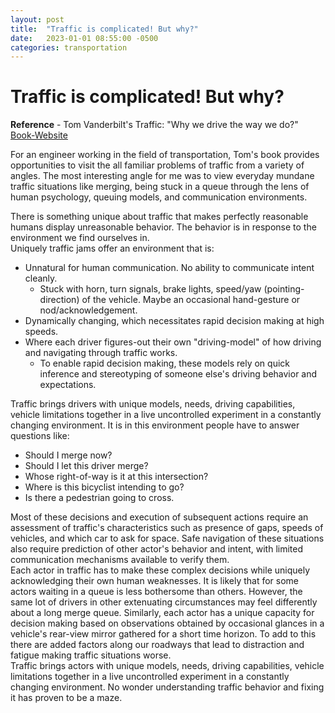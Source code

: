 ```yaml
---
layout: post
title:  "Traffic is complicated! But why?"
date:   2023-01-01 08:55:00 -0500
categories: transportation
---
```

# Traffic is complicated! But why?

**Reference** - Tom Vanderbilt's Traffic: "Why we drive the way we do?" [Book-Website](https://tomvanderbilt.com/the-book/)  

For an engineer working in the field of transportation, Tom's book provides opportunities to visit the all familiar problems of traffic from a variety of angles. The most interesting angle for me was to view everyday mundane traffic situations like merging, being stuck in a queue through the lens of human psychology, queuing models, and communication environments.

There is something unique about traffic that makes perfectly reasonable humans display unreasonable behavior. The behavior is in response to the environment we find ourselves in.  
Uniquely traffic jams offer an environment that is: 
- Unnatural for human communication. No ability to communicate intent cleanly.
    - Stuck with horn, turn signals, brake lights, speed/yaw (pointing-direction) of the vehicle. Maybe an occasional hand-gesture or nod/acknowledgement.   
- Dynamically changing, which necessitates rapid decision making at high speeds.  
- Where each driver figures-out their own "driving-model" of how driving and navigating through traffic works. 
    - To enable rapid decision making, these models rely on quick inference and stereotyping of someone else's driving behavior and expectations.  

Traffic brings drivers with unique models, needs, driving capabilities, vehicle limitations together in a live uncontrolled experiment in a constantly changing environment.  It is in this environment people have to answer questions like:  
- Should I merge now?  
- Should I let this driver merge?  
- Whose right-of-way is it at this intersection?  
- Where is this bicyclist intending to go?  
- Is there a pedestrian going to cross. 

Most of these decisions and execution of subsequent actions require an assessment of traffic's characteristics such as presence of gaps, speeds of vehicles, and which car to ask for space. Safe navigation of these situations also require prediction of other actor's behavior and intent, with limited communication mechanisms available to verify them.  
Each actor in traffic has to make these complex decisions while uniquely acknowledging their own human weaknesses. It is likely that for some actors waiting in a queue is less bothersome than others. However, the same lot of drivers in other extenuating circumstances may feel differently about a long merge queue. Similarly, each actor has a unique capacity for decision making based on observations obtained by occasional glances in a vehicle's rear-view mirror gathered for a short time horizon. To add to this there are added factors along our roadways that lead to distraction and fatigue making traffic situations worse.  
Traffic brings actors with unique models, needs, driving capabilities, vehicle limitations together in a live uncontrolled experiment in a constantly changing environment.  No wonder understanding traffic behavior and fixing it has proven to be a maze.  